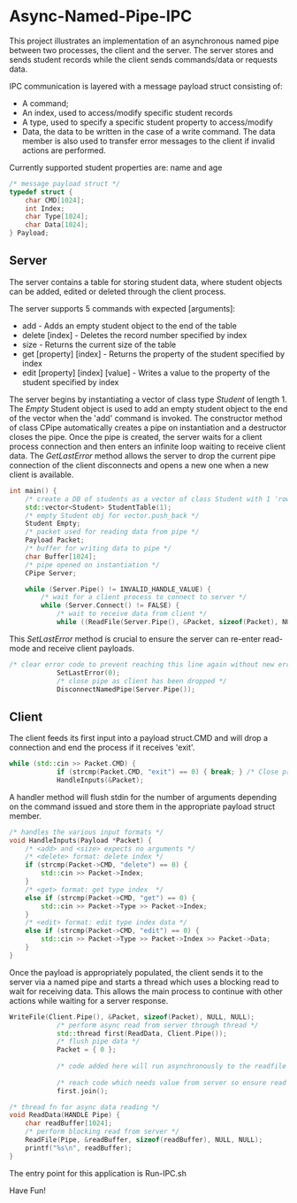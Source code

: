 # Async-Named-Pipe-IPC
This project illustrates an implementation of an asynchronous named pipe between two processes, the client and the server. The server stores and sends student records while the client sends commands/data or requests data.

IPC communication is layered with a message payload struct consisting of:
* A command;
* An index, used to access/modify specific student records
* A type, used to specify a specific student property to access/modify
* Data, the data to be written in the case of a write command. The data member is also used to transfer error messages to the client if invalid actions are performed.

Currently supported student properties are: name and age

```cpp
/* message payload struct */
typedef struct {
	char CMD[1024];
	int Index;
	char Type[1024];
	char Data[1024];
} Payload;
```

## Server

The server contains a table for storing student data, where student objects can be added, edited or deleted through the client process.

The server supports 5 commands with expected [arguments]:
* add - Adds an empty student object to the end of the table
* delete [index] - Deletes the record number specified by index
* size - Returns the current size of the table
* get [property] [index] - Returns the property of the student specified by index
* edit [property] [index] [value] - Writes a value to the property of the student specified by index

The server begins by instantiating a vector of class type *Student* of length 1. The *Empty* Student object is used to add an empty student object to the end of the vector when the 'add' command is invoked. The constructor method of class CPipe automatically creates a pipe on instantiation and a destructor closes the pipe. 
Once the pipe is created, the server waits for a client process connection and then enters an infinite loop waiting to receive client data.
The *GetLastError* method allows the server to drop the current pipe connection of the client disconnects and opens a new one when a new client is available.

```cpp
int main() {
	/* create a DB of students as a vector of class Student with 1 'row'*/
	std::vector<Student> StudentTable(1);
	/* empty Student obj for vector.push_back */
	Student Empty;
	/* packet used for reading data from pipe */
	Payload Packet;
	/* buffer for writing data to pipe */
	char Buffer[1024];
	/* pipe opened on instantiation */
	CPipe Server;

	while (Server.Pipe() != INVALID_HANDLE_VALUE) {
		/* wait for a client process to connect to server */
		while (Server.Connect() != FALSE) {
			/* wait to receive data from client */
			while ((ReadFile(Server.Pipe(), &Packet, sizeof(Packet), NULL, NULL) != FALSE) && (GetLastError() != ERROR_BROKEN_PIPE)) {
```

This *SetLastError* method is crucial to ensure the server can re-enter read-mode and receive client payloads.
```cpp
/* clear error code to prevent reaching this line again without new error */
			SetLastError(0);
			/* close pipe as client has been dropped */
			DisconnectNamedPipe(Server.Pipe());
```

## Client
The client feeds its first input into a payload struct.CMD and will drop a connection and end the process if it receives 'exit'. 
```cpp
while (std::cin >> Packet.CMD) {
			if (strcmp(Packet.CMD, "exit") == 0) { break; } /* Close program */
			HandleInputs(&Packet);
```

A handler method will flush stdin for the number of arguments depending on the command issued and store them in the appropriate payload struct member. 
```cpp
/* handles the various input formats */
void HandleInputs(Payload *Packet) {
	/* <add> and <size> expects no arguments */
	/* <delete> format: delete index */
	if (strcmp(Packet->CMD, "delete") == 0) {
		std::cin >> Packet->Index;
	}
	/* <get> format: get type index  */
	else if (strcmp(Packet->CMD, "get") == 0) {
		std::cin >> Packet->Type >> Packet->Index;
	}
	/* <edit> format: edit type index data */
	else if (strcmp(Packet->CMD, "edit") == 0) {
		std::cin >> Packet->Type >> Packet->Index >> Packet->Data;
	}
}
```

Once the payload is appropriately populated, the client sends it to the server via a named pipe and starts a thread which uses a blocking read to wait for receiving data. This allows the main process to continue with other actions while waiting for a server response.
```cpp
WriteFile(Client.Pipe(), &Packet, sizeof(Packet), NULL, NULL);
			/* perform async read from server through thread */
			std::thread first(ReadData, Client.Pipe());
			/* flush pipe data */
			Packet = { 0 };
			
			/* code added here will run asynchronously to the readfile function */
			
			/* reach code which needs value from server so ensure read thread is complete */
			first.join();
```
```cpp
/* thread fn for async data reading */
void ReadData(HANDLE Pipe) {
	char readBuffer[1024];
	/* perform blocking read from server */
	ReadFile(Pipe, &readBuffer, sizeof(readBuffer), NULL, NULL);
	printf("%s\n", readBuffer);
}
```

The entry point for this application is Run-IPC.sh

Have Fun!
